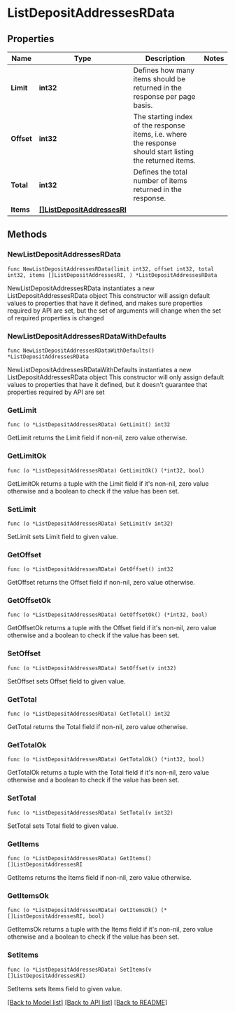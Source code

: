 # ListDepositAddressesRData

## Properties

Name | Type | Description | Notes
------------ | ------------- | ------------- | -------------
**Limit** | **int32** | Defines how many items should be returned in the response per page basis. | 
**Offset** | **int32** | The starting index of the response items, i.e. where the response should start listing the returned items. | 
**Total** | **int32** | Defines the total number of items returned in the response. | 
**Items** | [**[]ListDepositAddressesRI**](ListDepositAddressesRI.md) |  | 

## Methods

### NewListDepositAddressesRData

`func NewListDepositAddressesRData(limit int32, offset int32, total int32, items []ListDepositAddressesRI, ) *ListDepositAddressesRData`

NewListDepositAddressesRData instantiates a new ListDepositAddressesRData object
This constructor will assign default values to properties that have it defined,
and makes sure properties required by API are set, but the set of arguments
will change when the set of required properties is changed

### NewListDepositAddressesRDataWithDefaults

`func NewListDepositAddressesRDataWithDefaults() *ListDepositAddressesRData`

NewListDepositAddressesRDataWithDefaults instantiates a new ListDepositAddressesRData object
This constructor will only assign default values to properties that have it defined,
but it doesn't guarantee that properties required by API are set

### GetLimit

`func (o *ListDepositAddressesRData) GetLimit() int32`

GetLimit returns the Limit field if non-nil, zero value otherwise.

### GetLimitOk

`func (o *ListDepositAddressesRData) GetLimitOk() (*int32, bool)`

GetLimitOk returns a tuple with the Limit field if it's non-nil, zero value otherwise
and a boolean to check if the value has been set.

### SetLimit

`func (o *ListDepositAddressesRData) SetLimit(v int32)`

SetLimit sets Limit field to given value.


### GetOffset

`func (o *ListDepositAddressesRData) GetOffset() int32`

GetOffset returns the Offset field if non-nil, zero value otherwise.

### GetOffsetOk

`func (o *ListDepositAddressesRData) GetOffsetOk() (*int32, bool)`

GetOffsetOk returns a tuple with the Offset field if it's non-nil, zero value otherwise
and a boolean to check if the value has been set.

### SetOffset

`func (o *ListDepositAddressesRData) SetOffset(v int32)`

SetOffset sets Offset field to given value.


### GetTotal

`func (o *ListDepositAddressesRData) GetTotal() int32`

GetTotal returns the Total field if non-nil, zero value otherwise.

### GetTotalOk

`func (o *ListDepositAddressesRData) GetTotalOk() (*int32, bool)`

GetTotalOk returns a tuple with the Total field if it's non-nil, zero value otherwise
and a boolean to check if the value has been set.

### SetTotal

`func (o *ListDepositAddressesRData) SetTotal(v int32)`

SetTotal sets Total field to given value.


### GetItems

`func (o *ListDepositAddressesRData) GetItems() []ListDepositAddressesRI`

GetItems returns the Items field if non-nil, zero value otherwise.

### GetItemsOk

`func (o *ListDepositAddressesRData) GetItemsOk() (*[]ListDepositAddressesRI, bool)`

GetItemsOk returns a tuple with the Items field if it's non-nil, zero value otherwise
and a boolean to check if the value has been set.

### SetItems

`func (o *ListDepositAddressesRData) SetItems(v []ListDepositAddressesRI)`

SetItems sets Items field to given value.



[[Back to Model list]](../README.md#documentation-for-models) [[Back to API list]](../README.md#documentation-for-api-endpoints) [[Back to README]](../README.md)


